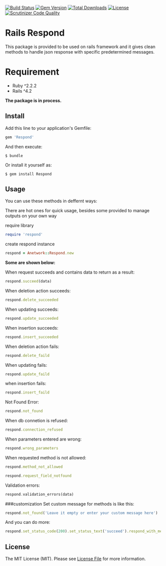 [![Build Status](https://img.shields.io/travis/anetwork/rails-respond.svg?style=flat-square)](https://travis-ci.org/anetwork/rails-respond)
[![Gem Version](https://img.shields.io/gem/v/respond.svg?style=flat-square)](https://rubygems.org/gems/respond)
[![Total Downloads](http://ruby-gem-downloads-badge.herokuapp.com/respond?type=total&style=flat-square)](https://rubygems.org/gems/respond)
[![License](https://img.shields.io/:license-mit-blue.svg?style=flat-square)](https://rubygems.org/gems/respond)
[![Scrutinizer Code Quality](https://scrutinizer-ci.com/g/anetwork/rails-respond/badges/quality-score.png?style=flat-square)](https://scrutinizer-ci.com/g/anetwork/rails-respond)

# Rails Respond

This package is provided to be used on rails framework and it gives clean methods to handle json response with specific predetermined messages.

# Requirement
* Ruby ^2.2.2
* Rails ^4.2

**The package is in process.**

## Install

Add this line to your application's Gemfile:

```ruby
gem 'Respond'
```

And then execute:

    $ bundle

Or install it yourself as:

    $ gem install Respond


## Usage

You can use these methods in deffernt ways:

There are hot ones for quick usage, besides some provided to manage outputs on your own way

require library 
```ruby
require 'respond'
```

create respond instance
```ruby
respond = Anetwork::Respond.new
```

**Some are shown below:**

When request succeeds and contains data to return as a result:
```ruby
respond.succeed(data)
```

When deletion action succeeds:
```ruby
respond.delete_succeeded
```

When updating succeeds:
```ruby
respond.update_succeeded
```

When insertion succeeds:
```ruby
respond.insert_succeeded
```

When deletion action fails:
```ruby
respond.delete_faild
```

When updating fails:
```ruby
respond.update_faild
```

when insertion fails:
```ruby
respond.insert_faild
```

Not Found Error:
```ruby
respond.not_found
```

When db connetion is refused:
```ruby
respond.connection_refused
```

When parameters entered are wrong:
```ruby
respond.wrong_parameters
```

When requested method is not allowed:
```ruby
respond.method_not_allowed
```

```ruby
respond.request_field_notfound
```

Validation errors:
``` php
respond.validation_errors(data)
```

###customization
Set custom message for methods is like this:
```ruby
respond.not_found('Leave it empty or enter your custom message here')
```

And you can do more:
```ruby
respond.set_status_code(200).set_status_text('succeed').respond_with_message('Your custom message')
```

## License
The MIT License (MIT). Please see [License File](LICENSE.md) for more information.

